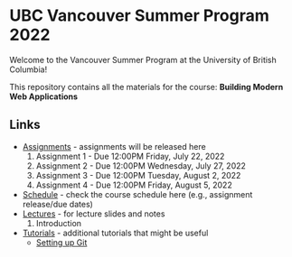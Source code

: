 # UBC Vancouver Summer Program 2022

Welcome to the Vancouver Summer Program at the University of British Columbia!

This repository contains all the materials for the course: **Building Modern Web Applications**

## Links

* [Assignments](https://github.com/ubc-vsp22/classroom/tree/master/assignments) - assignments will be released here
    1. Assignment 1 - Due 12:00PM Friday, July 22, 2022
    2. Assignment 2 - Due 12:00PM Wednesday, July 27, 2022
    3. Assignment 3 - Due 12:00PM Tuesday, August 2, 2022
    4. Assignment 4 - Due 12:00PM Friday, August 5, 2022
* [Schedule](https://calendar.google.com/calendar/u/0?cid=N2locThhYXI1bGZtY2loY2pwb2ZjbHQ2OTBAZ3JvdXAuY2FsZW5kYXIuZ29vZ2xlLmNvbQ) - check the course schedule here (e.g., assignment release/due dates)
* [Lectures](https://github.com/ubc-vsp22/classroom/tree/master/lectures) - for lecture slides and notes
    1. Introduction
* [Tutorials](https://github.com/ubc-vsp22/classroom/tree/master/tutorials) - additional tutorials that might be useful
    * [Setting up Git](https://github.com/ubc-vsp22/classroom/blob/master/tutorials/git-setup.md)

